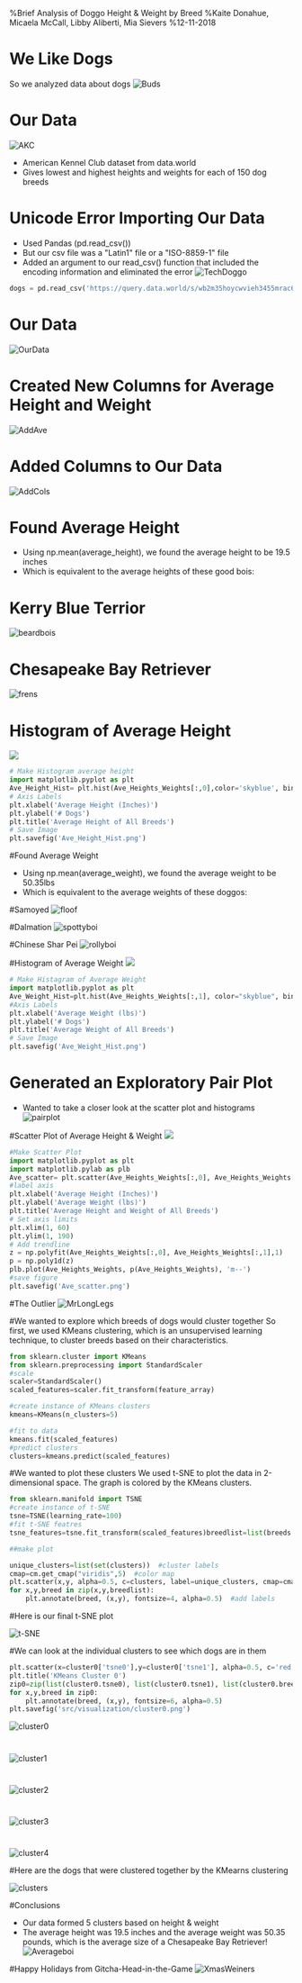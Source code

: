 %Brief Analysis of Doggo Height & Weight by Breed
%Kaite Donahue, Micaela McCall, Libby Aliberti, Mia Sievers
%12-11-2018


# We Like Dogs
So we analyzed data about dogs 
![Buds](https://www.dogster.com/wp-content/uploads/2018/06/A-litter-or-group-of-puppies.jpg)

# Our Data
![AKC](https://s3.amazonaws.com/cdn-origin-etr.akc.org/wp-content/uploads/2017/10/23104658/AKC_Horizontal_1884_blue.jpg)

- American Kennel Club dataset from data.world 
- Gives lowest and highest heights and weights for each of 150 dog breeds 

# Unicode Error Importing Our Data
- Used Pandas (pd.read_csv())
- But our csv file was a "Latin1" file or a "ISO-8859-1" file
- Added an argument to our read_csv() function that included the encoding information and eliminated the error
![TechDoggo](https://us.123rf.com/450wm/acfrank84/acfrank841504/acfrank84150400007/38378085-light-brown-terrier-with-glasses-looking-at-laptop.jpg?ver=6)

```python
dogs = pd.read_csv('https://query.data.world/s/wb2m35hoycwvieh3455mrac6l5ewjs', encoding="ISO-8859-1")

```

# Our Data
![OurData](src/dog_pictures/Screen%20Shot%202018-12-04%20at%206.57.16%20PM.png)

# Created New Columns for Average Height and Weight
![AddAve](src/dog_pictures/Screen%20Shot%202018-12-04%20at%206.58.19%20PM.png)

# Added Columns to Our Data
![AddCols](src/dog_pictures/Screen%20Shot%202018-12-04%20at%207.00.01%20PM.png)

# Found Average Height
- Using np.mean(average_height), we found the average height to be 19.5 inches
- Which is equivalent to the average heights of these good bois:

# Kerry Blue Terrior
![beardbois](https://minepuppy.com/wp-content/uploads/2018/03/Kerry-Blue-Terrier-breed-silver-minepuppy.jpg)

# Chesapeake Bay Retriever
![frens](https://vetstreet.brightspotcdn.com/dims4/default/3e810eb/2147483647/crop/0x0%2B0%2B0/resize/645x380/quality/90/?url=https%3A%2F%2Fvetstreet-brightspot.s3.amazonaws.com%2F96%2F97e4009e9411e0a2380050568d634f%2Ffile%2FChesapeake-Bay-Retriever-4-645mk062111.jpg)

# Histogram of Average Height
![](src/visualization/Ave_Height_Hist.png)
```python
# Make Histogram average height
import matplotlib.pyplot as plt
Ave_Height_Hist= plt.hist(Ave_Heights_Weights[:,0],color='skyblue', bins=20)
# Axis Labels 
plt.xlabel('Average Height (Inches)')
plt.ylabel('# Dogs')
plt.title('Average Height of All Breeds')
# Save Image 
plt.savefig('Ave_Height_Hist.png')
```

#Found Average Weight
- Using np.mean(average_weight), we found the average weight to be 50.35lbs
- Which is equivalent to the average weights of these doggos:

#Samoyed
![floof](https://cdn1-www.dogtime.com/assets/uploads/gallery/samoyed-dogs-and-puppies/samoyed-dogs-puppies-5.jpg)

#Dalmation
![spottyboi](https://vetstreet-brightspot.s3.amazonaws.com/ee/140380a73111e0a0d50050568d634f/file/Dalmatian-2-645mk062311.jpg)

#Chinese Shar Pei
![rollyboi](https://www2.vet.cornell.edu/sites/default/files/styles/nodecontent_default/public/Shar_pei_puppy_%28age_2_months%29.jpg?itok=qk5oS0PP)


#Histogram of Average Weight
![](src/visualization/Ave_Weight_Hist.png)
```python
# Make Histagram of Average Weight
import matplotlib.pyplot as plt
Ave_Weight_Hist=plt.hist(Ave_Heights_Weights[:,1], color="skyblue", bins=20, )
#Axis Labels
plt.xlabel('Average Weight (lbs)')
plt.ylabel('# Dogs')
plt.title('Average Weight of All Breeds')
# Save Image 
plt.savefig('Ave_Weight_Hist.png')
```

# Generated an Exploratory Pair Plot
- Wanted to take a closer look at the scatter plot and histograms
![pairplot](src/visualization/pairplot.png)


#Scatter Plot of Average Height & Weight
![](src/visualization/Ave_scatter.png)
```python
#Make Scatter Plot
import matplotlib.pyplot as plt
import matplotlib.pylab as plb
Ave_scatter= plt.scatter(Ave_Heights_Weights[:,0], Ave_Heights_Weights[:,1], s=[70], marker='*',color='skyblue')
#label axis
plt.xlabel('Average Height (Inches)')
plt.ylabel('Average Weight (lbs)')
plt.title('Average Height and Weight of All Breeds')
# Set axis limits
plt.xlim(1, 60)
plt.ylim(1, 190)
# Add trendline
z = np.polyfit(Ave_Heights_Weights[:,0], Ave_Heights_Weights[:,1],1)
p = np.poly1d(z)
plb.plot(Ave_Heights_Weights, p(Ave_Heights_Weights), 'm--')
#save figure
plt.savefig('Ave_scatter.png')
```
#The Outlier
![MrLongLegs](https://vetstreet-brightspot.s3.amazonaws.com/19/951e90a80911e0a0d50050568d634f/file/Vizsla-4-645mk062911.jpg)

#We wanted to explore which breeds of dogs would cluster together
So first, we used KMeans clustering, which is an unsupervised learning technique, to cluster breeds based on their characteristics.
```python
from sklearn.cluster import KMeans
from sklearn.preprocessing import StandardScaler
#scale
scaler=StandardScaler()
scaled_features=scaler.fit_transform(feature_array)

#create instance of KMeans clusters
kmeans=KMeans(n_clusters=5)

#fit to data
kmeans.fit(scaled_features)
#predict clusters
clusters=kmeans.predict(scaled_features)
``` 

#We wanted to plot these clusters
We used t-SNE to plot the data in 2-dimensional space. The graph is colored by the KMeans clusters. 

```python
from sklearn.manifold import TSNE
#create instance of t-SNE
tsne=TSNE(learning_rate=100)
#fit t-SNE featres
tsne_features=tsne.fit_transform(scaled_features)breedlist=list(breeds.values.T.flatten())

##make plot

unique_clusters=list(set(clusters))  #cluster labels
cmap=cm.get_cmap("viridis",5)  #color map
plt.scatter(x,y, alpha=0.5, c=clusters, label=unique_clusters, cmap=cmap, vmin=-0.5, vmax=4.4) #make graph
for x,y,breed in zip(x,y,breedlist):
    plt.annotate(breed, (x,y), fontsize=4, alpha=0.5)  #add labels

```

#Here is our final t-SNE plot

![t-SNE](src/visualization/tSNE.png)


#We can look at the individual clusters to see which dogs are in them

```python
plt.scatter(x=cluster0['tsne0'],y=cluster0['tsne1'], alpha=0.5, c='red')
plt.title('KMeans Cluster 0')
zip0=zip(list(cluster0.tsne0), list(cluster0.tsne1), list(cluster0.breeds))
for x,y,breed in zip0:
    plt.annotate(breed, (x,y), fontsize=6, alpha=0.5)
plt.savefig('src/visualization/cluster0.png')
```

![cluster0](src/visualization/cluster0.png)

#

![cluster1](src/visualization/cluster1.png)

#

![cluster2](src/visualization/cluster2.png)

#

![cluster3](src/visualization/cluster3.png)

#

![cluster4](src/visualization/cluster4.png)

#Here are the dogs that were clustered together by the KMearns clustering

![clusters](src/models/clusters.png)

#Conclusions
- Our data formed 5 clusters based on height & weight 
- The average height was 19.5 inches and the average weight was 50.35 pounds, which is the average size of a Chesapeake Bay Retriever!
![Averageboi](http://www.dogbreedslist.info/uploads/allimg/dog-pictures/Chesapeake-Bay-Retriever-1.jpg)

#Happy Holidays from Gitcha-Head-in-the-Game
![XmasWeiners](https://www.saveland.ca/kcfinder/upload/images/dachshund-dog-puppy-santa-hat-Favim_com-114928.jpg)


